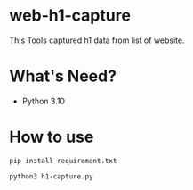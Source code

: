 # web-h1-capture
This Tools captured h1 data from list of website.

# What's Need?
* Python 3.10

# How to use 
```
pip install requirement.txt
```
```
python3 h1-capture.py
```
